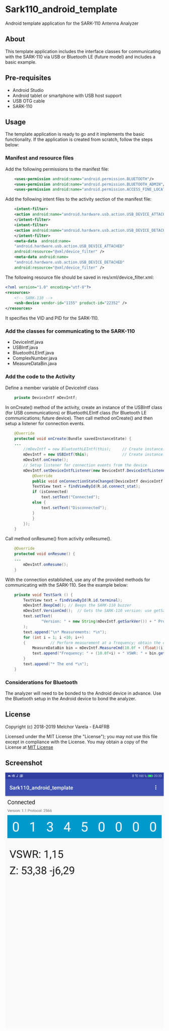 # Sark110_android_template
Android template application for the SARK-110 Antenna Analyzer

## About
This template application includes the interface classes for communicating with the SARK-110 via USB or Bluetooth LE (future model) and includes a basic example.

## Pre-requisites
- Android Studio
- Android tablet or smartphone with USB host support 
- USB OTG cable
- SARK-110

## Usage
The template application is ready to go and it implements the basic functionality.
If the application is created from scratch, follow the steps below:

### Manifest and resource files
Add the following permissions to the manifest file:

```XML
    <uses-permission android:name="android.permission.BLUETOOTH"/>
    <uses-permission android:name="android.permission.BLUETOOTH_ADMIN"/>
    <uses-permission android:name="android.permission.ACCESS_FINE_LOCATION" />
```

Add the following intent files to the activity section of the manifest file:
```XML
    <intent-filter>
	<action android:name="android.hardware.usb.action.USB_DEVICE_ATTACHED" />
    </intent-filter>
    <intent-filter>
	<action android:name="android.hardware.usb.action.USB_DEVICE_DETACHED" />
    </intent-filter>
    <meta-data  android:name=
	"android.hardware.usb.action.USB_DEVICE_ATTACHED"
	android:resource="@xml/device_filter" />
    <meta-data android:name=
	"android.hardware.usb.action.USB_DEVICE_DETACHED"
	android:resource="@xml/device_filter" />
```
The following resource file should be saved in res/xml/device_filter.xml:
```XML
<?xml version="1.0" encoding="utf-8"?>
<resources>
    <!-- SARK-110 -->
	<usb-device vendor-id="1155" product-id="22352" />
</resources>
```
It specifies the VID and PID for the SARK-110.

### Add the classes for communicating to the SARK-110

- DeviceIntf.java
- USBIntf.java
- BluetoothLEIntf.java
- ComplexNumber.java
- MeasureDataBin.java

### Add the code to the Activity 
Define a member variable of DeviceIntf class
```Java
    private DeviceIntf mDevIntf;
```

In onCreate() method of the activity, create an instance of the USBIntf class (for USB communications) or BluetoothLEIntf class (for Bluetooth LE communications; future device).
Then call method onCreate() and then setup a listener for connection events.
```Java
    @Override
    protected void onCreate(Bundle savedInstanceState) {
	...
        //mDevIntf = new BluetoothLEIntf(this);     // Create instance: Bluetooth option (future device with LE support)
        mDevIntf = new USBIntf(this);               // Create instance: USB option
		mDevIntf.onCreate();
		// Setup listener for connection events from the device
		mDevIntf.setDeviceIntfListener(new DeviceIntf.DeviceIntfListener() {
			@Override
			public void onConnectionStateChanged(DeviceIntf deviceIntf, final boolean isConnected) {
			TextView text = findViewById(R.id.connect_stat);
			if (isConnected)
				text.setText("Connected");
			else {
				text.setText("Disconnected");
			}
			}
        });
    }
```
Call method onResume() from activity onResume().
```Java
    @Override
    protected void onResume() {
	...
        mDevIntf.onResume();
    }
```

With the connection established, use any of the provided methods for communicating with the SARK-110. See the example below: 
```Java
    private void TestSark () {
        TextView text = findViewById(R.id.terminal);
        mDevIntf.BeepCmd();	// Beeps the SARK-110 buzzer
        mDevIntf.VersionCmd();	// Gets the SARK-110 version: use getSarkVer() and getProtocolVer()
        text.setText(
                "Version: " + new String(mDevIntf.getSarkVer()) + " Protocol: "  + String.valueOf(mDevIntf.getProtocolVer()) + "\n"
        );
        text.append("\n* Measurements: *\n");
        for (int i = 1; i <10; i++)
        {			// Perform measurement at a frequency; obtain the different parameters using MeasureDataBin class methods
            MeasureDataBin bin = mDevIntf.MeasureCmd(10.0f + (float)(i));
            text.append("Frequency: " + (10.0f+i) + " VSWR: " + bin.getVswr() + " Rs:" + bin.getRs() + " Xs: " + bin.getXs() + "\n");
        }
        text.append("* The end *\n");
    }
```

### Considerations for Bluetooth
The analyzer will need to be bonded to the Android device in advance. Use the Bluetooth setup in the Android device to bond the analyzer.

## License
Copyright (c) 2018-2019 Melchor Varela - EA4FRB

Licensed under the MIT License (the "License");
you may not use this file except in compliance with the License.
You may obtain a copy of the License at [MIT License](https://opensource.org/licenses/MIT)

## Screenshot
![Screenshot](sark110_template_screenshot.png)
	
